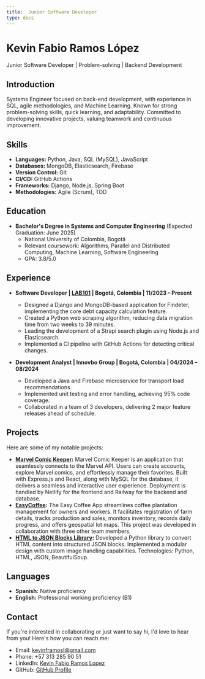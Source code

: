 ```yaml
---
title:  Junior Software Developer
type: docs
---
```


# **Kevin Fabio Ramos López**

Junior Software Developer | Problem-solving | Backend Development

## **Introduction**

Systems Engineer focused on back-end development, with experience in SQL, agile methodologies, and Machine Learning. Known for strong problem-solving skills, quick learning, and adaptability. Committed to developing innovative projects, valuing teamwork and continuous improvement.

## **Skills**

- **Languages:** Python, Java, SQL (MySQL), JavaScript
- **Databases:** MongoDB, Elasticsearch, Firebase
- **Version Control:** Git
- **CI/CD:** GitHub Actions
- **Frameworks:** Django, Node.js, Spring Boot
- **Methodologies:** Agile (Scrum), TDD

## **Education**

- **Bachelor's Degree in Systems and Computer Engineering** (Expected Graduation: June 2025)
  - National University of Colombia, Bogotá
  - Relevant coursework: Algorithms, Parallel and Distributed Computing, Machine Learning, Software Engineering
  - GPA: 3.8/5.0

## **Experience**

* **Software Developer | [LAB101](https://www.linkedin.com/company/lab101-unal/) | Bogotá, Colombia | 11/2023 – Present**
  * Designed a Django and MongoDB-based application for Findeter, implementing the core debt capacity calculation feature.
  * Created a Python web scraping algorithm, reducing data migration time from two weeks to 39 minutes.
  * Leading the development of a Strapi search plugin using Node.js and Elasticsearch.
  * Implemented a CI pipeline with GitHub Actions for detecting critical changes.

* **Development Analyst | Innovbo Group | Bogotá, Colombia | 04/2024 – 08/2024**
  * Developed a Java and Firebase microservice for transport load recommendations.
  * Implemented unit testing and error handling, achieving 95% code coverage.
  * Collaborated in a team of 3 developers, delivering 2 major feature releases ahead of schedule.

## **Projects**

Here are some of my notable projects:

- **[Marvel Comic Keeper](docs/shortcodes/Proyects/marvelcomickeeper/):** Marvel Comic Keeper is an application that seamlessly connects to the Marvel API. Users can create accounts, explore Marvel comics, and effortlessly manage their favorites. Built with Express.js and React, along with MySQL for the database, it delivers a seamless and interactive user experience. Deployment is handled by Netlify for the frontend and Railway for the backend and database.
- **[EasyCoffee](docs/shortcodes/Proyects/EasyCoffee/):** The Easy Coffee App streamlines coffee plantation management for owners and workers. It facilitates registration of farm details, tracks production and sales, monitors inventory, records daily progress, and offers geospatial lot maps. This project was developed in collaboration with three other team members.
- **[HTML to JSON Blocks Library](docs/shortcodes/Proyects/EasyCoffee/):** Developed a Python library to convert HTML content into structured JSON blocks. Implemented a modular design with custom image handling capabilities. Technologies: Python, HTML, JSON, BeautifulSoup.

## **Languages**

- **Spanish:** Native proficiency
- **English:** Professional working proficiency (B1)

## **Contact**

If you're interested in collaborating or just want to say hi, I'd love to hear from you! Here's how you can reach me:

- Email: [kevinframosl@gmail.com](mailto:kevinframosl@gmail.com)
- Phone: +57 313 285 90 51
- LinkedIn: [Kevin Fabio Ramos Lopez](https://www.linkedin.com/in/kevin-fabio-ramos-lopez-300401250)
- GitHub: [GitHub Profile](https://github.com/NivekTakedown)
